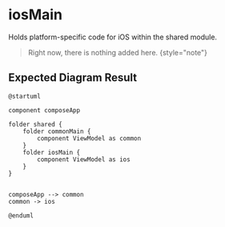 # iosMain

Holds platform-specific code for iOS within the shared module.

> Right now, there is nothing added here.
{style="note"}

## Expected Diagram Result

```plantuml
@startuml

component composeApp

folder shared {
    folder commonMain {
        component ViewModel as common
    }
    folder iosMain {
        component ViewModel as ios
    }
}


composeApp --> common
common -> ios

@enduml
```